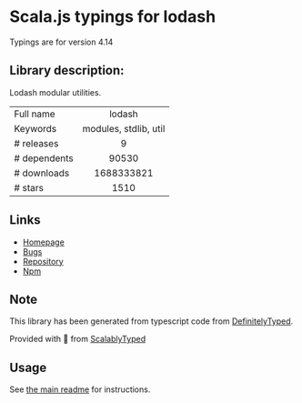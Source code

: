 
# Scala.js typings for lodash

Typings are for version 4.14

## Library description:
Lodash modular utilities.

|                    |                 |
| ------------------ | :-------------: |
| Full name          | lodash |
| Keywords           | modules, stdlib, util |
| # releases         | 9 |
| # dependents       | 90530 |
| # downloads        | 1688333821 |
| # stars            | 1510 |

## Links
- [Homepage](https://lodash.com/)
- [Bugs](https://github.com/lodash/lodash/issues)
- [Repository](https://github.com/lodash/lodash)
- [Npm](https://www.npmjs.com/package/lodash)
    


## Note
This library has been generated from typescript code from [DefinitelyTyped](https://definitelytyped.org).

Provided with :purple_heart: from [ScalablyTyped](https://github.com/oyvindberg/ScalablyTyped)

## Usage
See [the main readme](../../readme.md) for instructions.


